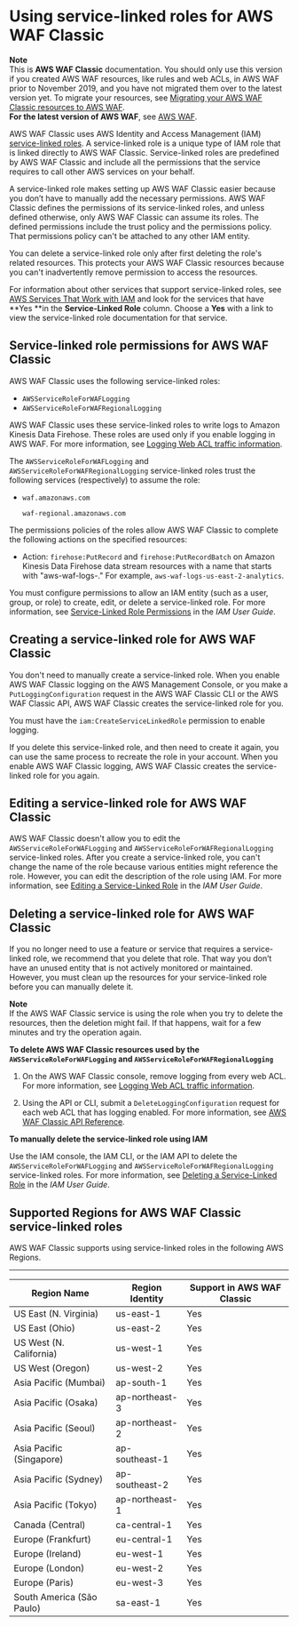 # Using service\-linked roles for AWS WAF Classic<a name="classic-using-service-linked-roles"></a>

**Note**  
This is **AWS WAF Classic** documentation\. You should only use this version if you created AWS WAF resources, like rules and web ACLs, in AWS WAF prior to November 2019, and you have not migrated them over to the latest version yet\. To migrate your resources, see [Migrating your AWS WAF Classic resources to AWS WAF](waf-migrating-from-classic.md)\.  
**For the latest version of AWS WAF**, see [AWS WAF](waf-chapter.md)\. 

AWS WAF Classic uses AWS Identity and Access Management \(IAM\)[ service\-linked roles](https://docs.aws.amazon.com/IAM/latest/UserGuide/id_roles_terms-and-concepts.html#iam-term-service-linked-role)\. A service\-linked role is a unique type of IAM role that is linked directly to AWS WAF Classic\. Service\-linked roles are predefined by AWS WAF Classic and include all the permissions that the service requires to call other AWS services on your behalf\. 

A service\-linked role makes setting up AWS WAF Classic easier because you don’t have to manually add the necessary permissions\. AWS WAF Classic defines the permissions of its service\-linked roles, and unless defined otherwise, only AWS WAF Classic can assume its roles\. The defined permissions include the trust policy and the permissions policy\. That permissions policy can't be attached to any other IAM entity\.

You can delete a service\-linked role only after first deleting the role's related resources\. This protects your AWS WAF Classic resources because you can't inadvertently remove permission to access the resources\.

For information about other services that support service\-linked roles, see [AWS Services That Work with IAM](https://docs.aws.amazon.com/IAM/latest/UserGuide/reference_aws-services-that-work-with-iam.html) and look for the services that have **Yes **in the **Service\-Linked Role** column\. Choose a **Yes** with a link to view the service\-linked role documentation for that service\.

## Service\-linked role permissions for AWS WAF Classic<a name="classic-slr-permissions"></a>

AWS WAF Classic uses the following service\-linked roles:
+ `AWSServiceRoleForWAFLogging`
+ `AWSServiceRoleForWAFRegionalLogging`

AWS WAF Classic uses these service\-linked roles to write logs to Amazon Kinesis Data Firehose\. These roles are used only if you enable logging in AWS WAF\. For more information, see [Logging Web ACL traffic information](classic-logging.md)\.

The `AWSServiceRoleForWAFLogging` and `AWSServiceRoleForWAFRegionalLogging` service\-linked roles trust the following services \(respectively\) to assume the role:
+ `waf.amazonaws.com`

  `waf-regional.amazonaws.com`

The permissions policies of the roles allow AWS WAF Classic to complete the following actions on the specified resources:
+ Action: `firehose:PutRecord` and `firehose:PutRecordBatch` on Amazon Kinesis Data Firehose data stream resources with a name that starts with "aws\-waf\-logs\-\." For example, `aws-waf-logs-us-east-2-analytics`\.

You must configure permissions to allow an IAM entity \(such as a user, group, or role\) to create, edit, or delete a service\-linked role\. For more information, see [Service\-Linked Role Permissions](https://docs.aws.amazon.com/IAM/latest/UserGuide/using-service-linked-roles.html#service-linked-role-permissions) in the *IAM User Guide*\.

## Creating a service\-linked role for AWS WAF Classic<a name="classic-create-slr"></a>

You don't need to manually create a service\-linked role\. When you enable AWS WAF Classic logging on the AWS Management Console, or you make a `PutLoggingConfiguration` request in the AWS WAF Classic CLI or the AWS WAF Classic API, AWS WAF Classic creates the service\-linked role for you\. 

You must have the `iam:CreateServiceLinkedRole` permission to enable logging\.

If you delete this service\-linked role, and then need to create it again, you can use the same process to recreate the role in your account\. When you enable AWS WAF Classic logging, AWS WAF Classic creates the service\-linked role for you again\. 

## Editing a service\-linked role for AWS WAF Classic<a name="classic-edit-slr"></a>

AWS WAF Classic doesn't allow you to edit the `AWSServiceRoleForWAFLogging` and `AWSServiceRoleForWAFRegionalLogging` service\-linked roles\. After you create a service\-linked role, you can't change the name of the role because various entities might reference the role\. However, you can edit the description of the role using IAM\. For more information, see [Editing a Service\-Linked Role](https://docs.aws.amazon.com/IAM/latest/UserGuide/using-service-linked-roles.html#edit-service-linked-role) in the *IAM User Guide*\.

## Deleting a service\-linked role for AWS WAF Classic<a name="classic-delete-slr"></a>

If you no longer need to use a feature or service that requires a service\-linked role, we recommend that you delete that role\. That way you don’t have an unused entity that is not actively monitored or maintained\. However, you must clean up the resources for your service\-linked role before you can manually delete it\.

**Note**  
If the AWS WAF Classic service is using the role when you try to delete the resources, then the deletion might fail\. If that happens, wait for a few minutes and try the operation again\.

**To delete AWS WAF Classic resources used by the `AWSServiceRoleForWAFLogging` and `AWSServiceRoleForWAFRegionalLogging`**

1. On the AWS WAF Classic console, remove logging from every web ACL\. For more information, see [Logging Web ACL traffic information](classic-logging.md)\.

1. Using the API or CLI, submit a `DeleteLoggingConfiguration` request for each web ACL that has logging enabled\. For more information, see [AWS WAF Classic API Reference](https://docs.aws.amazon.com/waf/latest/APIReference/Welcome.html)\.

**To manually delete the service\-linked role using IAM**

Use the IAM console, the IAM CLI, or the IAM API to delete the `AWSServiceRoleForWAFLogging` and `AWSServiceRoleForWAFRegionalLogging` service\-linked roles\. For more information, see [Deleting a Service\-Linked Role](https://docs.aws.amazon.com/IAM/latest/UserGuide/using-service-linked-roles.html#delete-service-linked-role) in the *IAM User Guide*\.

## Supported Regions for AWS WAF Classic service\-linked roles<a name="classic-slr-regions"></a>

AWS WAF Classic supports using service\-linked roles in the following AWS Regions\.


****  

| Region Name | Region Identity | Support in AWS WAF Classic | 
| --- | --- | --- | 
| US East \(N\. Virginia\) | us\-east\-1 | Yes | 
| US East \(Ohio\) | us\-east\-2 | Yes | 
| US West \(N\. California\) | us\-west\-1 | Yes | 
| US West \(Oregon\) | us\-west\-2 | Yes | 
| Asia Pacific \(Mumbai\) | ap\-south\-1 | Yes | 
| Asia Pacific \(Osaka\) | ap\-northeast\-3 | Yes | 
| Asia Pacific \(Seoul\) | ap\-northeast\-2 | Yes | 
| Asia Pacific \(Singapore\) | ap\-southeast\-1 | Yes | 
| Asia Pacific \(Sydney\) | ap\-southeast\-2 | Yes | 
| Asia Pacific \(Tokyo\) | ap\-northeast\-1 | Yes | 
| Canada \(Central\) | ca\-central\-1 | Yes | 
| Europe \(Frankfurt\) | eu\-central\-1 | Yes | 
| Europe \(Ireland\) | eu\-west\-1 | Yes | 
| Europe \(London\) | eu\-west\-2 | Yes | 
| Europe \(Paris\) | eu\-west\-3 | Yes | 
| South America \(São Paulo\) | sa\-east\-1 | Yes | 